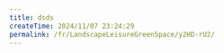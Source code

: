 ```yaml
---
title: dsds
createTime: 2024/11/07 23:24:29
permalink: /fr/LandscapeLeisureGreenSpace/y2HD-rU2/
---
```

